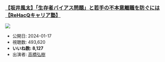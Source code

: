 ### [【坂井風太】「生存者バイアス問題」と若手の不本意離職を防ぐには【ReHacQキャリア塾】](https://www.youtube.com/watch?v=K1cs_1ChP70)
[![](https://img.youtube.com/vi/K1cs_1ChP70/sddefault.jpg)](https://www.youtube.com/watch?v=K1cs_1ChP70)
-   公開日: 2024-01-17
-   視聴数: 493,620
-   **いいね数: 8,127**
-   出演者: [高橋弘樹](/rehacq_fan/people/高橋弘樹 "wikilink")
